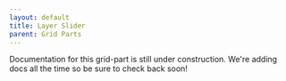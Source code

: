 ```yaml
---
layout: default
title: Layer Slider
parent: Grid Parts
---
```


Documentation for this grid-part is still under construction. We're adding docs all the time so be sure to check back soon!